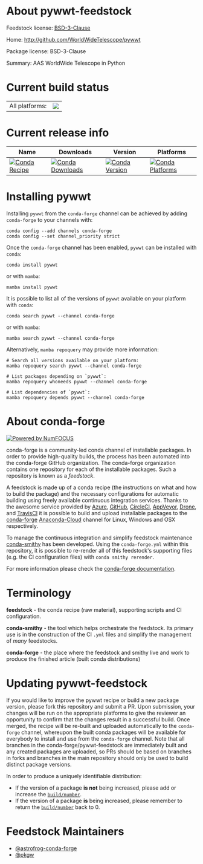 About pywwt-feedstock
=====================

Feedstock license: [BSD-3-Clause](https://github.com/conda-forge/pywwt-feedstock/blob/main/LICENSE.txt)

Home: http://github.com/WorldWideTelescope/pywwt

Package license: BSD-3-Clause

Summary: AAS WorldWide Telescope in Python

Current build status
====================


<table><tr><td>All platforms:</td>
    <td>
      <a href="https://dev.azure.com/conda-forge/feedstock-builds/_build/latest?definitionId=6837&branchName=main">
        <img src="https://dev.azure.com/conda-forge/feedstock-builds/_apis/build/status/pywwt-feedstock?branchName=main">
      </a>
    </td>
  </tr>
</table>

Current release info
====================

| Name | Downloads | Version | Platforms |
| --- | --- | --- | --- |
| [![Conda Recipe](https://img.shields.io/badge/recipe-pywwt-green.svg)](https://anaconda.org/conda-forge/pywwt) | [![Conda Downloads](https://img.shields.io/conda/dn/conda-forge/pywwt.svg)](https://anaconda.org/conda-forge/pywwt) | [![Conda Version](https://img.shields.io/conda/vn/conda-forge/pywwt.svg)](https://anaconda.org/conda-forge/pywwt) | [![Conda Platforms](https://img.shields.io/conda/pn/conda-forge/pywwt.svg)](https://anaconda.org/conda-forge/pywwt) |

Installing pywwt
================

Installing `pywwt` from the `conda-forge` channel can be achieved by adding `conda-forge` to your channels with:

```
conda config --add channels conda-forge
conda config --set channel_priority strict
```

Once the `conda-forge` channel has been enabled, `pywwt` can be installed with `conda`:

```
conda install pywwt
```

or with `mamba`:

```
mamba install pywwt
```

It is possible to list all of the versions of `pywwt` available on your platform with `conda`:

```
conda search pywwt --channel conda-forge
```

or with `mamba`:

```
mamba search pywwt --channel conda-forge
```

Alternatively, `mamba repoquery` may provide more information:

```
# Search all versions available on your platform:
mamba repoquery search pywwt --channel conda-forge

# List packages depending on `pywwt`:
mamba repoquery whoneeds pywwt --channel conda-forge

# List dependencies of `pywwt`:
mamba repoquery depends pywwt --channel conda-forge
```


About conda-forge
=================

[![Powered by
NumFOCUS](https://img.shields.io/badge/powered%20by-NumFOCUS-orange.svg?style=flat&colorA=E1523D&colorB=007D8A)](https://numfocus.org)

conda-forge is a community-led conda channel of installable packages.
In order to provide high-quality builds, the process has been automated into the
conda-forge GitHub organization. The conda-forge organization contains one repository
for each of the installable packages. Such a repository is known as a *feedstock*.

A feedstock is made up of a conda recipe (the instructions on what and how to build
the package) and the necessary configurations for automatic building using freely
available continuous integration services. Thanks to the awesome service provided by
[Azure](https://azure.microsoft.com/en-us/services/devops/), [GitHub](https://github.com/),
[CircleCI](https://circleci.com/), [AppVeyor](https://www.appveyor.com/),
[Drone](https://cloud.drone.io/welcome), and [TravisCI](https://travis-ci.com/)
it is possible to build and upload installable packages to the
[conda-forge](https://anaconda.org/conda-forge) [Anaconda-Cloud](https://anaconda.org/)
channel for Linux, Windows and OSX respectively.

To manage the continuous integration and simplify feedstock maintenance
[conda-smithy](https://github.com/conda-forge/conda-smithy) has been developed.
Using the ``conda-forge.yml`` within this repository, it is possible to re-render all of
this feedstock's supporting files (e.g. the CI configuration files) with ``conda smithy rerender``.

For more information please check the [conda-forge documentation](https://conda-forge.org/docs/).

Terminology
===========

**feedstock** - the conda recipe (raw material), supporting scripts and CI configuration.

**conda-smithy** - the tool which helps orchestrate the feedstock.
                   Its primary use is in the construction of the CI ``.yml`` files
                   and simplify the management of *many* feedstocks.

**conda-forge** - the place where the feedstock and smithy live and work to
                  produce the finished article (built conda distributions)


Updating pywwt-feedstock
========================

If you would like to improve the pywwt recipe or build a new
package version, please fork this repository and submit a PR. Upon submission,
your changes will be run on the appropriate platforms to give the reviewer an
opportunity to confirm that the changes result in a successful build. Once
merged, the recipe will be re-built and uploaded automatically to the
`conda-forge` channel, whereupon the built conda packages will be available for
everybody to install and use from the `conda-forge` channel.
Note that all branches in the conda-forge/pywwt-feedstock are
immediately built and any created packages are uploaded, so PRs should be based
on branches in forks and branches in the main repository should only be used to
build distinct package versions.

In order to produce a uniquely identifiable distribution:
 * If the version of a package **is not** being increased, please add or increase
   the [``build/number``](https://docs.conda.io/projects/conda-build/en/latest/resources/define-metadata.html#build-number-and-string).
 * If the version of a package **is** being increased, please remember to return
   the [``build/number``](https://docs.conda.io/projects/conda-build/en/latest/resources/define-metadata.html#build-number-and-string)
   back to 0.

Feedstock Maintainers
=====================

* [@astrofrog-conda-forge](https://github.com/astrofrog-conda-forge/)
* [@pkgw](https://github.com/pkgw/)

